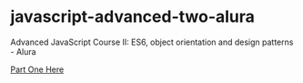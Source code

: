 # javascript-advanced-two-alura
Advanced JavaScript Course II: ES6, object orientation and design patterns - Alura

<a href="https://github.com/LuizParo/javascript-advanced-one-alura">Part One Here</a>
